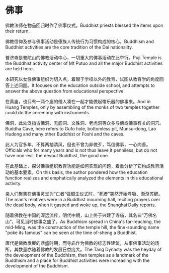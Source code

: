 # 佛事

<p><span class="chinese">佛教法师在物品回归时作了佛事仪式。</span><span class="english">Buddhist priests blessed the items upon their return.</span></p>

<p><span class="chinese">佛教信仰及参与佛事活动是傣族人传统行为习惯构成的核心。</span><span class="english">Buddhism and Buddhist activities are the core tradition of the Dai nationality.</span></p>

<p><span class="chinese">普济寺是普陀山的佛教活动中心，一切重大的佛事活动在此举行。</span><span class="english">Puji Temple is the Buddhist activity center of Mt Putuo and all the major Buddhist activities are held here.</span></p>

<p><span class="chinese">本研究以女性佛事组织为切入点，着眼于学校以外的教育，试图从教育学的角度回答上述问题。</span><span class="english">It focuses on the education outside school, and attempts to answer the above question from educational perspective.</span></p>

<p><span class="chinese">在黄庙，也只有一两个庙的僧人凑在一起才能做起带乐器的佛事来。</span><span class="english">And in Huang Temples, only by assembling of the monks of two temples together could do the ceremony with instruments.</span></p>

<p><span class="chinese">佛洞，此处泛指古佛洞、无底洞、文殊洞、老虎洞等众多与佛或佛事有关的洞穴。</span><span class="english">Buddha Cave, here refers to Gufo hole, bottomless pit, Munsu-dong, Lao Hudong and many other Buddhist or Foshi and the caves.</span></p>

<p><span class="chinese">此人为官多年，不算两袖清风，但也不曾为非做歹，笃信佛事，一心向善。</span><span class="english">Officials who for many years and is not thus leave it penniless, but do not have non-evil, the devout Buddhist, the good one.</span></p>

<p><span class="chinese">在此基础上，探讨佛事组织教育功能是如何实现的问题，着重分析了它构成教育活动的基本要素。</span><span class="english">On this basis, the author pondered how the education function realizes and emphatically analyzed the elements in this educational activity.</span></p>

<p><span class="chinese">亲人们聚集在佛事灵堂为“亡者”做超生仪式时，“死者”突然开始呼吸、渐渐苏醒。</span><span class="english">The man's relatives were in a Buddhist mourning hall, reciting prayers over the dead body, when it gasped and woke up, the Shanghai Daily reports.</span></p>

<p><span class="chinese">随着佛教在中国的深远流传，明代中期，山上终于兴建了寺庙，其名曰“万佛名山”，可见当时佛事之盛了。</span><span class="english">As Buddhism spread in China's far-reaching, the mid-Ming, was the construction of the temple hill, the fine-sounding name "poke its famous" can be seen at the time of-sheng a Buddhist.</span></p>

<p><span class="chinese">唐代是佛教发展的鼎盛时期，而寺庙作为佛教的标志性建筑，从事佛事活动的场所，其数量亦随着佛教的发展日益庞大。</span><span class="english">The Tang Dynasty was the heyday of the development of the Buddhism, then temples as a landmark of the Buddhism and a place for Buddhist activities were increasing with the development of the Buddhism.</span></p>

